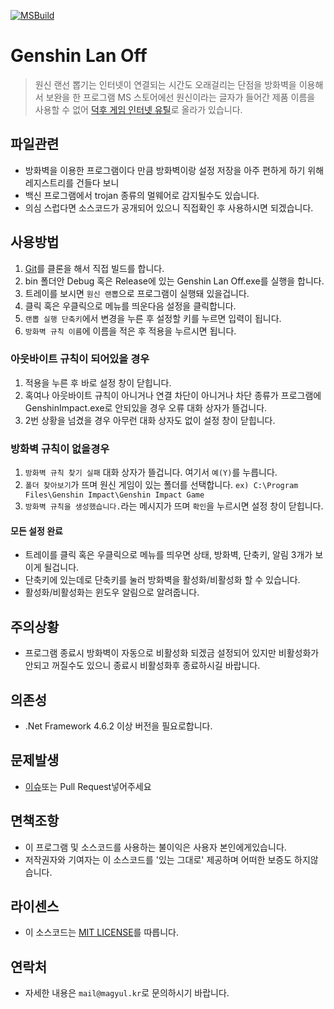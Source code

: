 [![MSBuild](https://github.com/MaGyul/Genshin-Lan-Off/actions/workflows/msbuild.yml/badge.svg)](https://github.com/MaGyul/Genshin-Lan-Off/actions/workflows/msbuild.yml)

# Genshin Lan Off
> 원신 랜선 뽑기는 인터넷이 연결되는 시간도 오래걸리는 단점을 방화벽을 이용해서 보완을 한 프로그램
> MS 스토어에선 원신이라는 글자가 들어간 제품 이름을 사용할 수 없어 [덕후 게임 인터넷 유틸](https://www.microsoft.com/store/apps/9N0MSQV2FT5C)로 올라가 있습니다.


## 파일관련
- 방화벽을 이용한 프로그램이다 만큼 방화벽이랑 설정 저장을 아주 편하게 하기 위해 레지스트리를 건들다 보니
- 백신 프로그램에서 trojan 종류의 멀웨어로 감지될수도 있습니다.
- 의심 스럽다면 소스코드가 공개되어 있으니 직접확인 후 사용하시면 되겠습니다.


## 사용방법
1. [Git](https://github.com/MaGyul/Genshin-Lan-Off.git)를 클론을 해서 직접 빌드를 합니다.
2. bin 폴더안 Debug 혹은 Release에 있는 Genshin Lan Off.exe를 실행을 합니다.
3. 트레이를 보시면 `원신 랜뽑`으로 프로그램이 실행돼 있을겁니다.
4. 클릭 혹은 우클릭으로 메뉴를 띄운다음 설정을 클릭합니다.
5. `랜뽑 실행 단축키`에서 변경을 누른 후 설정할 키를 누르면 입력이 됩니다.
6. `방화벽 규칙 이름`에 이름을 적은 후 적용을 누르시면 됩니다.
### 아웃바이트 규칙이 되어있을 경우
1. 적용을 누른 후 바로 설정 창이 닫힙니다.
2. 혹여나 아웃바이트 규칙이 아니거나 연결 차단이 아니거나 차단 종류가 프로그램에 GenshinImpact.exe로 안되있을 경우 오류 대화 상자가 뜰겁니다.
3. 2번 상황을 넘겼을 경우 아무런 대화 상자도 없이 설정 창이 닫힙니다.
### 방화벽 규칙이 없을경우
1. `방화벽 규칙 찾기 실패` 대화 상자가 뜰겁니다. 여기서 `예(Y)`를 누릅니다.
2. `폴더 찾아보기`가 뜨며 원신 게임이 있는 폴더를 선택합니다. `ex) C:\Program Files\Genshin Impact\Genshin Impact Game`
3. `방화벽 규칙을 생성했습니다.`라는 메시지가 뜨며 `확인`을 누르시면 설정 창이 닫힙니다.
#### 모든 설정 완료
- 트레이를 클릭 혹은 우클릭으로 메뉴를 띄우면 상태, 방화벽, 단축키, 알림 3개가 보이게 될겁니다.
- 단축키에 있는데로 단축키를 눌러 방화벽을 활성화/비활성화 할 수 있습니다.
- 활성화/비활성화는 윈도우 알림으로 알려줍니다.

## 주의상황
- 프로그램 종료시 방화벽이 자동으로 비활성화 되겠금 설정되어 있지만 비활성화가 안되고 꺼질수도 있으니 종료시 비활성화후 종료하시길 바랍니다.

## 의존성
- .Net Framework 4.6.2 이상 버전을 필요로합니다.


## 문제발생
- [이슈](https://github.com/MaGyul/Genshin-Lan-Off/issues)또는 Pull Request넣어주세요


## 면책조항
- 이 프로그램 및 소스코드를 사용하는 불이익은 사용자 본인에게있습니다.  
- 저작권자와 기여자는 이 소스코드를 '있는 그대로' 제공하며 어떠한 보증도 하지않습니다.


## 라이센스
- 이 소스코드는 [MIT LICENSE](LICENSE)를 따릅니다.


## 연락처
- 자세한 내용은 `mail@magyul.kr`로 문의하시기 바랍니다.
